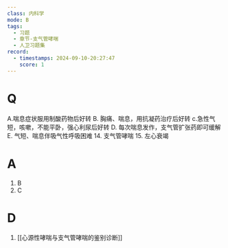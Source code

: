 ```yaml
---
class: 内科学
mode: B
tags:
  - 习题
  - 章节-支气管哮喘
  - 人卫习题集
record:
  - timestamps: 2024-09-10-20:27:47
    score: 1
---
```


# Q
A.喘息症状服用制酸药物后好转
B. 胸痛、喘息，用抗凝药治疗后好转
c.急性气短，咳嗽，不能平卧，强心利尿后好转
D. 每次喘息发作，支气管扩张药即可缓解
E. 气短、喘息伴吸气性呼吸困难
14. 支气管哮喘
15. 左心衰竭
# A
1. B
2. C
# D
1. [[心源性哮喘与支气管哮喘的鉴别诊断]]